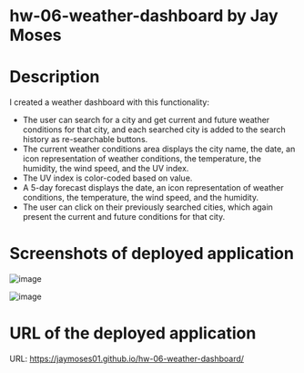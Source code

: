 # hw-06-weather-dashboard by Jay Moses


# Description

I created a weather dashboard with this functionality:
* The user can search for a city and get current and future weather conditions for that city, and each searched city is added to the search history as re-searchable buttons.
* The current weather conditions area displays the city name, the date, an icon representation of weather conditions, the temperature, the humidity, the wind speed, and the UV index.
* The UV index is color-coded based on value.
* A 5-day forecast displays the date, an icon representation of weather conditions, the temperature, the wind speed, and the humidity.
* The user can click on their previously searched cities, which again present the current and future conditions for that city.


# Screenshots of deployed application

![image](https://user-images.githubusercontent.com/95326705/151087471-ca842313-d6d8-4770-a223-1d72a79deb23.png)

![image](https://user-images.githubusercontent.com/95326705/151087505-331d1e9a-57d9-4af2-84ac-f17c947e4999.png)


# URL of the deployed application

URL: https://jaymoses01.github.io/hw-06-weather-dashboard/
